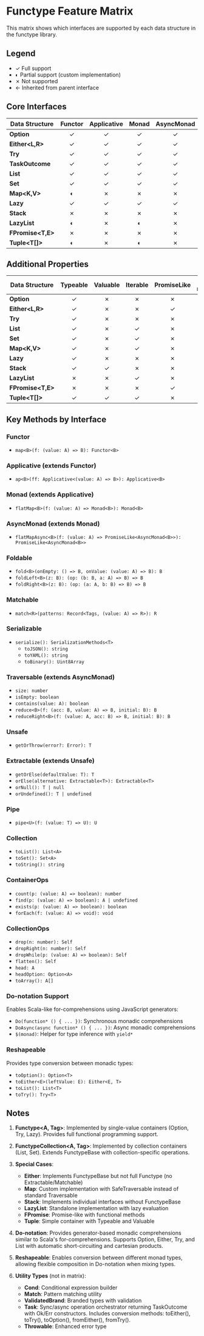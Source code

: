 # Functype Feature Matrix

This matrix shows which interfaces are supported by each data structure in the functype library.

## Legend

- ✓ Full support
- ◐ Partial support (custom implementation)
- ✗ Not supported
- ← Inherited from parent interface

## Core Interfaces

| Data Structure     | Functor | Applicative | Monad | AsyncMonad | Foldable | Matchable | Serializable | Traversable | Extractable | Unsafe | Pipe | Collection | ContainerOps | CollectionOps |
| ------------------ | :-----: | :---------: | :---: | :--------: | :------: | :-------: | :----------: | :---------: | :---------: | :----: | :--: | :--------: | :----------: | :-----------: |
| **Option<T>**      |    ✓    |      ✓      |   ✓   |     ✓      |    ✓     |     ✓     |      ✓       |      ✓      |      ✓      |   ←    |  ✓   |     ✗      |      ✓       |       ✗       |
| **Either<L,R>**    |    ✓    |      ✓      |   ✓   |     ✓      |    ✓     |     ✗     |      ✓       |      ✓      |      ✓      |   ←    |  ✗   |     ✗      |      ✓       |       ✗       |
| **Try<T>**         |    ✓    |      ✓      |   ✓   |     ✓      |    ✓     |     ✗     |      ✓       |      ✓      |      ✓      |   ←    |  ✓   |     ✗      |      ✓       |       ✗       |
| **TaskOutcome<T>** |    ✓    |      ✓      |   ✓   |     ✓      |    ✓     |     ✗     |      ✓       |      ✓      |      ✓      |   ←    |  ✓   |     ✗      |      ✓       |       ✗       |
| **List<A>**        |    ✓    |      ✓      |   ✓   |     ✓      |    ✓     |     ✗     |      ✓       |      ✓      |      ✗      |   ✗    |  ✓   |     ✓      |      ✓       |       ✓       |
| **Set<A>**         |    ✓    |      ✓      |   ✓   |     ✓      |    ✓     |     ✗     |      ✓       |      ✓      |      ✗      |   ✗    |  ✓   |     ✓      |      ✓       |       ✓       |
| **Map<K,V>**       |    ◐    |      ✗      |   ✗   |     ✗      |    ✓     |     ✗     |      ✓       |      ◐      |      ✗      |   ✗    |  ✓   |     ✓      |      ✗       |       ✗       |
| **Lazy<T>**        |    ✓    |      ✓      |   ✓   |     ✓      |    ✓     |     ✗     |      ✓       |      ✓      |      ✓      |   ←    |  ✓   |     ✗      |      ✓       |       ✗       |
| **Stack<A>**       |    ✗    |      ✗      |   ✗   |     ✗      |    ✓     |     ✓     |      ✓       |      ✓      |      ✗      |   ✗    |  ✓   |     ✗      |      ✗       |       ✗       |
| **LazyList<A>**    |    ◐    |      ✗      |   ◐   |     ✗      |    ✗     |     ✗     |      ✗       |      ✗      |      ✗      |   ✗    |  ✗   |     ✗      |      ✗       |       ✗       |
| **FPromise<T,E>**  |    ✗    |      ✗      |   ✗   |     ✗      |    ✗     |     ✗     |      ✗       |      ✗      |      ✗      |   ✗    |  ✗   |     ✗      |      ✗       |       ✗       |
| **Tuple<T[]>**     |    ◐    |      ✗      |   ◐   |     ✗      |    ✗     |     ✗     |      ✗       |      ✗      |      ✗      |   ✗    |  ✗   |     ✗      |      ✗       |       ✗       |

## Additional Properties

| Data Structure    | Typeable | Valuable | Iterable | PromiseLike | Do-notation | Reshapeable |
| ----------------- | :------: | :------: | :------: | :---------: | :---------: | :---------: |
| **Option<T>**     |    ✓     |    ✗     |    ✗     |      ✗      |      ✓      |      ✓      |
| **Either<L,R>**   |    ✓     |    ✗     |    ✗     |      ✓      |      ✓      |      ✓      |
| **Try<T>**        |    ✓     |    ✗     |    ✗     |      ✗      |      ✓      |      ✓      |
| **List<A>**       |    ✓     |    ✗     |    ✓     |      ✗      |      ✓      |      ✓      |
| **Set<A>**        |    ✓     |    ✗     |    ✓     |      ✗      |      ✗      |      ✗      |
| **Map<K,V>**      |    ✓     |    ✗     |    ✓     |      ✗      |      ✗      |      ✗      |
| **Lazy<T>**       |    ✓     |    ✗     |    ✗     |      ✗      |      ✗      |      ✗      |
| **Stack<A>**      |    ✓     |    ✓     |    ✗     |      ✗      |      ✗      |      ✗      |
| **LazyList<A>**   |    ✗     |    ✗     |    ✓     |      ✗      |      ✗      |      ✗      |
| **FPromise<T,E>** |    ✗     |    ✗     |    ✗     |      ✓      |      ✗      |      ✗      |
| **Tuple<T[]>**    |    ✓     |    ✓     |    ✓     |      ✗      |      ✗      |      ✗      |

## Key Methods by Interface

### Functor

- `map<B>(f: (value: A) => B): Functor<B>`

### Applicative (extends Functor)

- `ap<B>(ff: Applicative<(value: A) => B>): Applicative<B>`

### Monad (extends Applicative)

- `flatMap<B>(f: (value: A) => Monad<B>): Monad<B>`

### AsyncMonad (extends Monad)

- `flatMapAsync<B>(f: (value: A) => PromiseLike<AsyncMonad<B>>): PromiseLike<AsyncMonad<B>>`

### Foldable

- `fold<B>(onEmpty: () => B, onValue: (value: A) => B): B`
- `foldLeft<B>(z: B): (op: (b: B, a: A) => B) => B`
- `foldRight<B>(z: B): (op: (a: A, b: B) => B) => B`

### Matchable

- `match<R>(patterns: Record<Tags, (value: A) => R>): R`

### Serializable

- `serialize(): SerializationMethods<T>`
  - `toJSON(): string`
  - `toYAML(): string`
  - `toBinary(): Uint8Array`

### Traversable (extends AsyncMonad)

- `size: number`
- `isEmpty: boolean`
- `contains(value: A): boolean`
- `reduce<B>(f: (acc: B, value: A) => B, initial: B): B`
- `reduceRight<B>(f: (value: A, acc: B) => B, initial: B): B`

### Unsafe

- `getOrThrow(error?: Error): T`

### Extractable (extends Unsafe)

- `getOrElse(defaultValue: T): T`
- `orElse(alternative: Extractable<T>): Extractable<T>`
- `orNull(): T | null`
- `orUndefined(): T | undefined`

### Pipe

- `pipe<U>(f: (value: T) => U): U`

### Collection

- `toList(): List<A>`
- `toSet(): Set<A>`
- `toString(): string`

### ContainerOps

- `count(p: (value: A) => boolean): number`
- `find(p: (value: A) => boolean): A | undefined`
- `exists(p: (value: A) => boolean): boolean`
- `forEach(f: (value: A) => void): void`

### CollectionOps

- `drop(n: number): Self`
- `dropRight(n: number): Self`
- `dropWhile(p: (value: A) => boolean): Self`
- `flatten(): Self`
- `head: A`
- `headOption: Option<A>`
- `toArray(): A[]`

### Do-notation Support

Enables Scala-like for-comprehensions using JavaScript generators:

- `Do(function* () { ... })`: Synchronous monadic comprehensions
- `DoAsync(async function* () { ... })`: Async monadic comprehensions
- `$(monad)`: Helper for type inference with `yield*`

### Reshapeable

Provides type conversion between monadic types:

- `toOption(): Option<T>`
- `toEither<E>(leftValue: E): Either<E, T>`
- `toList(): List<T>`
- `toTry(): Try<T>`

## Notes

1. **Functype<A, Tag>**: Implemented by single-value containers (Option, Try, Lazy). Provides full functional programming support.

2. **FunctypeCollection<A, Tag>**: Implemented by collection containers (List, Set). Extends FunctypeBase with collection-specific operations.

3. **Special Cases**:
   - **Either**: Implements FunctypeBase but not full Functype (no Extractable/Matchable)
   - **Map**: Custom implementation with SafeTraversable instead of standard Traversable
   - **Stack**: Implements individual interfaces without FunctypeBase
   - **LazyList**: Standalone implementation with lazy evaluation
   - **FPromise**: Promise-like with functional methods
   - **Tuple**: Simple container with Typeable and Valuable

4. **Do-notation**: Provides generator-based monadic comprehensions similar to Scala's for-comprehensions. Supports Option, Either, Try, and List with automatic short-circuiting and cartesian products.

5. **Reshapeable**: Enables conversion between different monad types, allowing flexible composition in Do-notation when mixing types.

6. **Utility Types** (not in matrix):
   - **Cond**: Conditional expression builder
   - **Match**: Pattern matching utility
   - **ValidatedBrand**: Branded types with validation
   - **Task**: Sync/async operation orchestrator returning TaskOutcome<T> with Ok/Err constructors. Includes conversion methods: toEither(), toTry(), toOption(), fromEither(), fromTry().
   - **Throwable**: Enhanced error type
